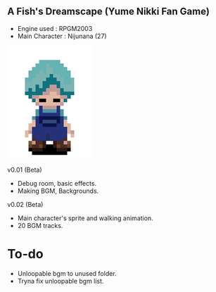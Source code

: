 ## A Fish's Dreamscape (Yume Nikki Fan Game)

- Engine used : RPGM2003
- Main Character : Nijunana (27)

![Nijunana](/SPRITE/Nijunana_Front-0.png)

v0.01 (Beta)
- Debug room, basic effects.
- Making BGM, Backgrounds.


v0.02 (Beta)
- Main character's sprite and walking animation.
- 20 BGM tracks.

# To-do
- Unloopable bgm to unused folder.
- Tryna fix unloopable bgm list.
